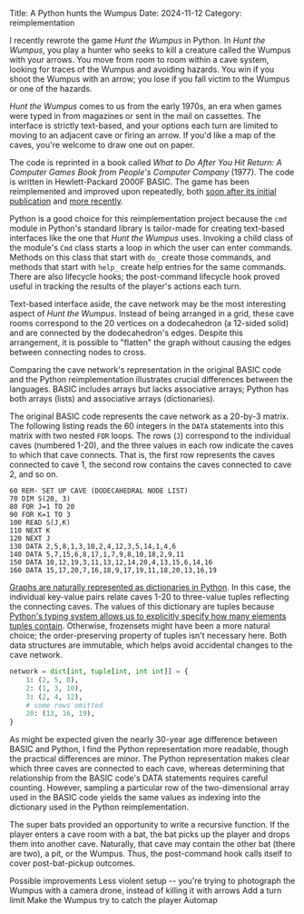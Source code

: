 Title: A Python hunts the Wumpus
Date: 2024-11-12
Category: reimplementation

I recently rewrote the game _Hunt the Wumpus_ in Python.  In _Hunt the Wumpus_, you play a hunter who seeks to kill a creature called the Wumpus with your arrows.  You move from room to room within a cave system, looking for traces of the Wumpus and avoiding hazards.  You win if you shoot the Wumpus with an arrow; you lose if you fall victim to the Wumpus or one of the hazards.

_Hunt the Wumpus_ comes to us from the early 1970s, an era when games were typed in from magazines or sent in the mail on cassettes.  The interface is strictly text-based, and your options each turn are limited to moving to an adjacent cave or firing an arrow.  If you'd like a map of the caves, you're welcome to draw one out on paper.

The code is reprinted in a book called _What to Do After You Hit Return: A Computer Games Book from People's Computer Company_ (1977).  The code is written in Hewlett-Packard 2000F BASIC.  The game has been reimplemented and improved upon repeatedly, both [soon after its initial publication](https://archive.org/details/Super-Wumpus-Jack-Emmerichs-1978) and [more recently](https://blog.codinghorror.com/the-history-of-wumpus/).

Python is a good choice for this reimplementation project because the `cmd` module in Python's standard library is tailor-made for creating text-based interfaces like the one that _Hunt the Wumpus_ uses.  Invoking a child class of the module's `Cmd` class starts a loop in which the user can enter commands.  Methods on this class that start with `do_` create those commands, and methods that start with `help_` create help entries for the same commands.  There are also lifecycle hooks; the post-command lifecycle hook proved useful in tracking the results of the player's actions each turn. 

Text-based interface aside, the cave network may be the most interesting aspect of _Hunt the Wumpus_.  Instead of being arranged in a grid, these cave rooms correspond to the 20 vertices on a dodecahedron (a 12-sided solid) and are connected by the dodecahedron's edges.  Despite this arrangement, it is possible to "flatten" the graph without causing the edges between connecting nodes to cross.  

Comparing the cave network's representation in the original BASIC code and the Python reimplementation illustrates crucial differences between the languages.  BASIC includes arrays but lacks associative arrays; Python has both arrays (lists) and associative arrays (dictionaries).

The original BASIC code represents the cave network as a 20-by-3 matrix.  The following listing reads the 60 integers in the `DATA` statements into this matrix with two nested `FOR` loops.  The rows (`J`) correspond to the individual caves (numbered 1-20), and the three values in each row indicate the caves to which that cave connects.  That is, the first row represents the caves connected to cave 1, the second row contains the caves connected to cave 2, and so on. 

```basic
60 REM- SET UP CAVE (DODECAHEDRAL NODE LIST)
70 DIM S(20, 3)
80 FOR J=1 TO 20
90 FOR K=1 TO 3
100 READ S(J,K)
110 NEXT K
120 NEXT J
130 DATA 2,5,8,1,3,10,2,4,12,3,5,14,1,4,6
140 DATA 5,7,15,6,8,17,1,7,9,8,10,18,2,9,11
150 DATA 10,12,19,3,11,13,12,14,20,4,13,15,6,14,16
160 DATA 15,17,20,7,16,18,9,17,19,11,18,20,13,16,19
```

[Graphs are naturally represented as dictionaries in Python](https://www.python.org/doc/essays/graphs/).  In this case, the individual key-value pairs relate caves 1-20 to three-value tuples reflecting the connecting caves.  The values of this dictionary are tuples because [Python's typing system allows us to explicitly specify how many elements tuples contain](https://docs.python.org/3/library/typing.html#annotating-tuples).  Otherwise, frozensets might have been a more natural choice; the order-preserving property of tuples isn't necessary here.  Both data structures are immutable, which helps avoid accidental changes to the cave network.

```python
network = dict[int, tuple[int, int int]] = {
    1: (2, 5, 8),
    2: (1, 3, 10),
    3: (2, 4, 12),
    # some rows omitted
    20: (13, 16, 19),
}
```

As might be expected given the nearly 30-year age difference between BASIC and Python, I find the Python representation more readable, though the practical differences are minor.  The Python representation makes clear which three caves are connected to each cave, whereas determining that relationship from the BASIC code's DATA statements requires careful counting.  However, sampling a particular row of the two-dimensional array used in the BASIC code yields the same values as indexing into the dictionary used in the Python reimplementation.

The super bats provided an opportunity to write a recursive function.  If the player enters a cave room with a bat, the bat picks up the player and drops them into another cave.  Naturally, that cave may contain the other bat (there are two), a pit, or the Wumpus.  Thus, the post-command hook calls itself to cover post-bat-pickup outcomes.

Possible improvements
Less violent setup -- you're trying to photograph the Wumpus with a camera drone, instead of killing it with arrows 
Add a turn limit
Make the Wumpus try to catch the player 
Automap
